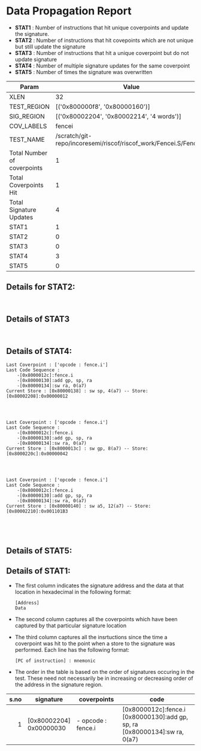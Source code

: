 
# Data Propagation Report

- **STAT1** : Number of instructions that hit unique coverpoints and update the signature.
- **STAT2** : Number of instructions that hit covepoints which are not unique but still update the signature
- **STAT3** : Number of instructions that hit a unique coverpoint but do not update signature
- **STAT4** : Number of multiple signature updates for the same coverpoint
- **STAT5** : Number of times the signature was overwritten

| Param                     | Value    |
|---------------------------|----------|
| XLEN                      | 32      |
| TEST_REGION               | [('0x800000f8', '0x80000160')]      |
| SIG_REGION                | [('0x80002204', '0x80002214', '4 words')]      |
| COV_LABELS                | fencei      |
| TEST_NAME                 | /scratch/git-repo/incoresemi/riscof/riscof_work/Fencei.S/Fencei.S    |
| Total Number of coverpoints| 1     |
| Total Coverpoints Hit     | 1      |
| Total Signature Updates   | 4      |
| STAT1                     | 1      |
| STAT2                     | 0      |
| STAT3                     | 0     |
| STAT4                     | 3     |
| STAT5                     | 0     |

## Details for STAT2:

```


```

## Details of STAT3

```


```

## Details of STAT4:

```
Last Coverpoint : ['opcode : fence.i']
Last Code Sequence : 
	-[0x8000012c]:fence.i
	-[0x80000130]:add gp, sp, ra
	-[0x80000134]:sw ra, 0(a7)
Current Store : [0x80000138] : sw sp, 4(a7) -- Store: [0x80002208]:0x00000012




Last Coverpoint : ['opcode : fence.i']
Last Code Sequence : 
	-[0x8000012c]:fence.i
	-[0x80000130]:add gp, sp, ra
	-[0x80000134]:sw ra, 0(a7)
Current Store : [0x8000013c] : sw gp, 8(a7) -- Store: [0x8000220c]:0x00000042




Last Coverpoint : ['opcode : fence.i']
Last Code Sequence : 
	-[0x8000012c]:fence.i
	-[0x80000130]:add gp, sp, ra
	-[0x80000134]:sw ra, 0(a7)
Current Store : [0x80000140] : sw a5, 12(a7) -- Store: [0x80002210]:0x001101B3





```

## Details of STAT5:



## Details of STAT1:

- The first column indicates the signature address and the data at that location in hexadecimal in the following format: 
  ```
  [Address]
  Data
  ```

- The second column captures all the coverpoints which have been captured by that particular signature location

- The third column captures all the insrtuctions since the time a coverpoint was
  hit to the point when a store to the signature was performed. Each line has
  the following format:
  ```
  [PC of instruction] : mnemonic
  ```
- The order in the table is based on the order of signatures occuring in the
  test. These need not necessarily be in increasing or decreasing order of the
  address in the signature region.

|s.no|        signature         |      coverpoints      |                                         code                                          |
|---:|--------------------------|-----------------------|---------------------------------------------------------------------------------------|
|   1|[0x80002204]<br>0x00000030|- opcode : fence.i<br> |[0x8000012c]:fence.i<br> [0x80000130]:add gp, sp, ra<br> [0x80000134]:sw ra, 0(a7)<br> |
